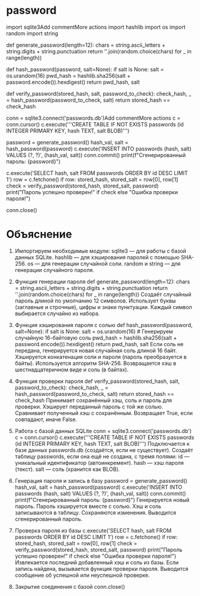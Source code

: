 # password
import sqlite3Add commentMore actions
import hashlib
import os
import random
import string

def generate_password(length=12):
    chars = string.ascii_letters + string.digits + string.punctuation
    return ''.join(random.choice(chars) for _ in range(length))

def hash_password(password, salt=None):
    if salt is None:
        salt = os.urandom(16)
    pwd_hash = hashlib.sha256(salt + password.encode()).hexdigest()
    return pwd_hash, salt

def verify_password(stored_hash, salt, password_to_check):
    check_hash, _ = hash_password(password_to_check, salt)
    return stored_hash == check_hash

conn = sqlite3.connect('passwords.db')Add commentMore actions
c = conn.cursor()
c.execute('''CREATE TABLE IF NOT EXISTS passwords (id INTEGER PRIMARY KEY, hash TEXT, salt BLOB)''')

password = generate_password()
hash_val, salt = hash_password(password)
c.execute('INSERT INTO passwords (hash, salt) VALUES (?, ?)', (hash_val, salt))
conn.commit()
print(f"Сгенерированный пароль: {password}")

c.execute('SELECT hash, salt FROM passwords ORDER BY id DESC LIMIT 1')
row = c.fetchone()
if row:
    stored_hash, stored_salt = row[0], row[1]
    check = verify_password(stored_hash, stored_salt, password)
    print("Пароль успешно проверен!" if check else "Ошибка проверки пароля!")

conn.close()
# Объяснение
1. Импортируем необходимые модули:
sqlite3 — для работы с базой данных SQLite.
hashlib — для хэширования паролей с помощью SHA-256.
os — для генерации случайной соли.
random и string — для генерации случайного пароля.

2. Функция генерации пароля def generate_password(length=12): chars = string.ascii_letters + string.digits + string.punctuation return ''.join(random.choice(chars) for _ in range(length))
Создаёт случайный пароль длиной по умолчанию 12 символов.
Использует буквы (заглавные и строчные), цифры и знаки пунктуации.
Каждый символ выбирается случайно из набора.

3. Функция хэширования пароля с солью def hash_password(password, salt=None): if salt is None: salt = os.urandom(16) # Генерируем случайную 16-байтовую соль pwd_hash = hashlib.sha256(salt + password.encode()).hexdigest() return pwd_hash, salt
Если соль не передана, генерируется новая случайная соль длиной 16 байт.
Хэшируется конкатенация соли и пароля (пароль преобразуется в байты).
Используется алгоритм SHA-256.
Возвращается хэш в шестнадцатеричном виде и соль (в байтах).

4. Функция проверки пароля def verify_password(stored_hash, salt, password_to_check): check_hash, _ = hash_password(password_to_check, salt) return stored_hash == check_hash
Принимает сохранённый хэш, соль и пароль для проверки.
Хэширует переданный пароль с той же солью.
Сравнивает полученный хэш с сохранённым.
Возвращает True, если совпадают, иначе False.

5. Работа с базой данных SQLite conn = sqlite3.connect('passwords.db') c = conn.cursor() c.execute('''CREATE TABLE IF NOT EXISTS passwords (id INTEGER PRIMARY KEY, hash TEXT, salt BLOB)''')
Подключается к базе данных passwords.db (создаётся, если не существует).
Создаёт таблицу passwords, если она ещё не создана, с тремя полями:
id — уникальный идентификатор (автоинкремент).
hash — хэш пароля (текст).
salt — соль (хранится как BLOB).

6. Генерация пароля и запись в базу password = generate_password() hash_val, salt = hash_password(password) c.execute('INSERT INTO passwords (hash, salt) VALUES (?, ?)', (hash_val, salt)) conn.commit() print(f"Сгенерированный пароль: {password}")
Генерируется новый пароль.
Пароль хэшируется вместе с солью.
Хэш и соль записываются в таблицу.
Сохраняются изменения.
Выводится сгенерированный пароль.

7. Проверка пароля из базы c.execute('SELECT hash, salt FROM passwords ORDER BY id DESC LIMIT 1') row = c.fetchone() if row: stored_hash, stored_salt = row[0], row[1] check = verify_password(stored_hash, stored_salt, password) print("Пароль успешно проверен!" if check else "Ошибка проверки пароля!")
Извлекается последний добавленный хэш и соль из базы.
Если запись найдена, вызывается функция проверки пароля.
Выводится сообщение об успешной или неуспешной проверке.

8. Закрытие соединения с базой conn.close()
